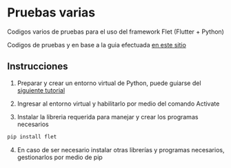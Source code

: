 # Pruebas varias
Codigos varios de pruebas para el uso del framework Flet (Flutter + Python)

Codigos de pruebas y en base a la guia efectuada [en este sitio](https://flet.dev/docs/)

## Instrucciones

1) Preparar y crear un entorno virtual de Python, puede guiarse del [siguiente tutorial](https://djangoforbeginners.com/initial-setup/)

2) Ingresar al entorno virtual y habilitarlo por medio del comando Activate

3) Instalar la libreria requerida para manejar y crear los programas necesarios

```bash
pip install flet
```

4) En caso de ser necesario instalar otras librerías y programas necesarios, gestionarlos por medio de pip


